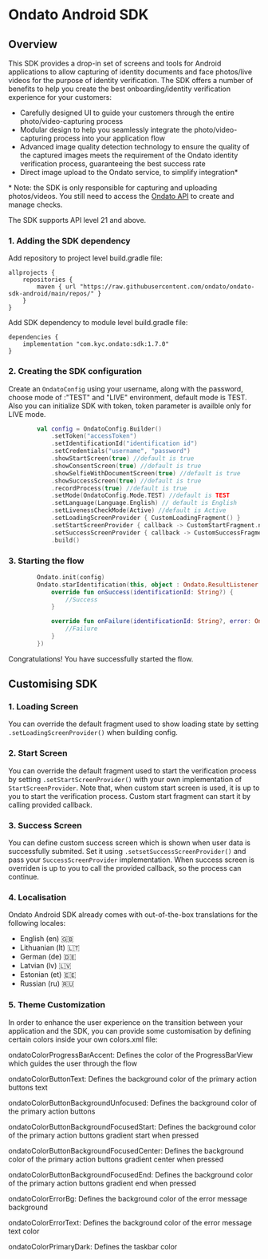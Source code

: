 # Ondato Android SDK

## Overview

This SDK provides a drop-in set of screens and tools for Android applications to allow capturing of identity documents and face photos/live videos for the purpose of identity verification. The SDK offers a number of benefits to help you create the best onboarding/identity verification experience for your customers:

- Carefully designed UI to guide your customers through the entire photo/video-capturing process
- Modular design to help you seamlessly integrate the photo/video-capturing process into your application flow
- Advanced image quality detection technology to ensure the quality of the captured images meets the requirement of the Ondato identity verification process, guaranteeing the best success rate
- Direct image upload to the Ondato service, to simplify integration\*

\* Note: the SDK is only responsible for capturing and uploading photos/videos. You still need to access the [Ondato API](https://documenter.getpostman.com/view/6997242/S1TZwaZe?version=latest) to create and manage checks.

The SDK supports API level 21 and above.

### 1. Adding the SDK dependency

Add repository to project level build.gradle file:

```
allprojects {
    repositories {
        maven { url "https://raw.githubusercontent.com/ondato/ondato-sdk-android/main/repos/" }
    }
}

```

Add SDK dependency to module level build.gradle file:

```
dependencies {
    implementation "com.kyc.ondato:sdk:1.7.0"
}
```         

### 2. Creating the SDK configuration

Create an `OndatoConfig` using your username, along with the password, choose mode of :"TEST" and "LIVE" environment, default mode is TEST. Also you can initialize SDK with token, token parameter is availble only for LIVE mode.

```kotlin
        val config = OndatoConfig.Builder()
            .setToken("accessToken")
            .setIdentificationId("identification id")
            .setCredentials("username", "password")
            .showStartScreen(true) //default is true
            .showConsentScreen(true) //default is true
            .showSelfieWithDocumentScreen(true) //default is true
            .showSuccessScreen(true) //default is true
            .recordProcess(true) //default is true
            .setMode(OndatoConfig.Mode.TEST) //default is TEST
            .setLanguage(Language.English) // default is English
            .setLivenessCheckMode(Active) //default is Active
            .setLoadingScreenProvider { CustomLoadingFragment() }
            .setStartScreenProvider { callback -> CustomStartFragment.newInstance(callback) }
            .setSuccessScreenProvider { callback -> CustomSuccessFragment.newInstance(callback) }
            .build()

```

### 3. Starting the flow

```kotlin
        Ondato.init(config)
        Ondato.starIdentification(this, object : Ondato.ResultListener {
            override fun onSuccess(identificationId: String?) {
                //Success
            }

            override fun onFailure(identificationId: String?, error: OndatoError) {
                //Failure
            }
        })
```

Congratulations! You have successfully started the flow. 


## Customising SDK

### 1. Loading Screen
You can override the default fragment used to show loading state by setting `.setLoadingScreenProvider()` when building config.

### 2. Start Screen
You can override the default fragment used to start the verification process by setting `.setStartScreenProvider()` with your own implementation of `StartScreenProvider`. Note that, when custom start screen is used, it is up to you to start the verification process. Custom start fragment can start it by calling provided callback.

### 3. Success Screen
You can define custom success screen which is shown when user data is successfully submited. Set it using `.setsetSuccessScreenProvider()` and pass your `SuccessScreenProvider` implementation. When success screen is overriden is up to you to call the provided callback, so the process can continue.

### 4. Localisation
Ondato Android SDK already comes with out-of-the-box translations for the following locales:
- English (en) 🇬🇧
- Lithuanian (lt) 🇱🇹
- German (de) 🇩🇪
- Latvian (lv) 🇱🇻
- Estonian (et) 🇪🇪
- Russian (ru) 🇷🇺

### 5. Theme Customization
In order to enhance the user experience on the transition between your application and the SDK, you can provide some customisation by defining certain colors inside your own colors.xml file:

ondatoColorProgressBarAccent: Defines the color of the ProgressBarView which guides the user through the flow

ondatoColorButtonText: Defines the background color of the primary action buttons text

ondatoColorButtonBackgroundUnfocused: Defines the background color of the primary action buttons

ondatoColorButtonBackgroundFocusedStart: Defines the background color of the primary action buttons gradient start when pressed

ondatoColorButtonBackgroundFocusedCenter: Defines the background color of the primary action buttons gradient center when pressed

ondatoColorButtonBackgroundFocusedEnd: Defines the background color of the primary action buttons gradient end when pressed

ondatoColorErrorBg: Defines the background color of the error message background

ondatoColorErrorText: Defines the background color of the error message text color

ondatoColorPrimaryDark: Defines the taskbar color
